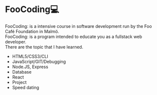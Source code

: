 # FooCoding💻
FooCoding: is a intensive course in software development run by the Foo Café Foundation in Malmö.<br>
FooCoding: is a program intended to educate you as a fullstack web developer.<br>
There are the topic that I have learned.
<ul>
<li>HTML5/CSS3/CLI</li>
<li>JavaScript/GIT/Debugging</li>
<li>Node.JS, Express</li>
<li>Database</li>
<li>React</li>
<li>Project</li>
<li>Speed dating</li>
